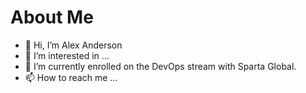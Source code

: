 # About Me

- 👋 Hi, I’m Alex Anderson
- 👀 I’m interested in ...
- 🌱 I’m currently enrolled on the DevOps stream with Sparta Global.
- 📫 How to reach me ...

<!---
AlexAnderson220994/AlexAnderson220994 is a ✨ special ✨ repository because its `README.md` (this file) appears on your GitHub profile.
You can click the Preview link to take a look at your changes.
--->
